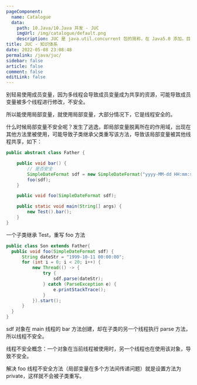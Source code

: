 ```yaml
---
pageComponent: 
  name: Catalogue
  data: 
    path: 10.Java/10.Java 并发 - JUC
    imgUrl: /img/catalogue/default.png
    description: JUC 是 java.util.concurrent 包的简称，在 Java5.0 添加，目的就是为了更好的支持高并发任务。让开发者进行多线程编程时减少竞争条件和死锁的问题。
title: JUC - 知识体系
date: 2022-05-08 23:08:48
permalink: /java/juc/
sidebar: false
article: false
comment: false
editLink: false
---
```



别轻易使用成员变量，因为多线程会导致成员变量成为共享的资源，可能导致成员变量被多个线程进行修改，不安全。

所以能使用局部变量，就使用局部变量，大部分情况下，它是线程安全的。

什么时候局部变量不安全呢？发生了逃逸，即局部变量脱离所在的作用域，出现在其他方法里被使用，可能导致子类继承父类重写该方法，导致该局部变量被其他线程共享，如下：

```java
public abstract class Father {

    public void bar() {
        // 是否安全
        SimpleDateFormat sdf = new SimpleDateFormat("yyyy-MM-dd HH:mm:ss");
        foo(sdf);
    }

    public void foo(SimpleDateFormat sdf);

    public static void main(String[] args) {
        new Test().bar();
    }
}
```

一个子类继承 Test，重写 foo 方法

```java
public class Son extends Father{
  public void foo(SimpleDateFormat sdf) {
      String dateStr = "1999-10-11 00:00:00";
      for (int i = 0; i < 20; i++) {
          new Thread(() -> {
              try {
                  sdf.parse(dateStr);
              } catch (ParseException e) {
                  e.printStackTrace();
              }
          }).start();
      }
  }
}
```

sdf 对象在 main 线程的 bar 方法创建，却在子类的另一个线程执行 parse 方法，所以线程不安全。

线程不安全概念：一个对象在当前线程被使用时，另一个线程也在使用该对象，导致不安全。

解决 foo 线程不安全方法（局部变量在多个方法间传递问题）就是设置方法为 private，这样就不会被子类重写。